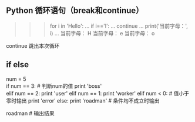 ## Python 循环语句（break和continue）

>>> for i in 'Hello':
...     if i=='l':
...             continue
...     print('当前字母：', i)
...
当前字母： H
当前字母： e
当前字母： o
>>>

continue 跳出本次循环

## if else

num = 5     
if num == 3:            # 判断num的值
    print 'boss'        
elif num == 2:
    print 'user'
elif num == 1:
    print 'worker'
elif num < 0:           # 值小于零时输出
    print 'error'
else:
    print 'roadman'     # 条件均不成立时输出

roadman        # 输出结果